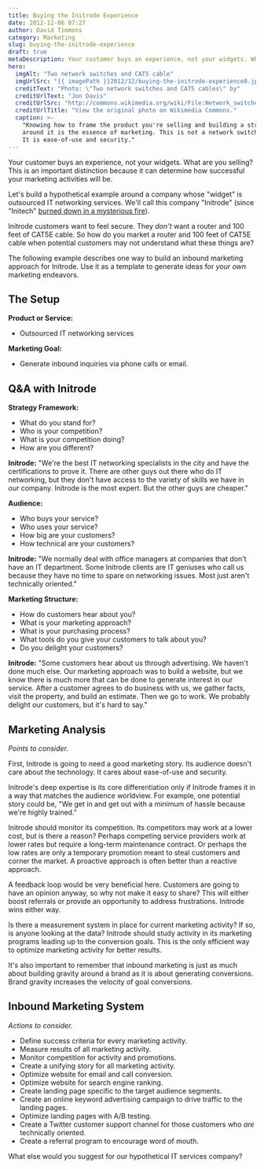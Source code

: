 ```yaml
---
title: Buying the Initrode Experience
date: 2012-12-06 07:27
author: David Timmons
category: Marketing
slug: buying-the-initrode-experience
draft: true
metaDescription: Your customer buys an experience, not your widgets. What are you selling?
hero:
  imgAlt: "Two network switches and CAT5 cable"
  imgUrlSrc: "{{ imagePath }}2012/12/buying-the-initrode-experience0.jpg"
  creditText: "Photo: \"Two network switches and CAT5 cables\" by"
  creditUrlText: "Jon Davis"
  creditUrlSrc: "http://commons.wikimedia.org/wiki/File:Network_switches.jpg"
  creditUrlTitle: "View the original photo on Wikimedia Commons."
  caption: >-
    "Knowing how to frame the product you're selling and building a strategy
    around it is the essence of marketing. This is not a network switch.
    It is ease-of-use and security."
---
```


Your customer buys an experience, not your widgets. What are you
selling? This is an important distinction because it can determine how
successful your marketing activities will be.

Let's build a hypothetical example around a company whose "widget" is
outsourced IT networking services. We'll call this company "Initrode"
(since "Initech" [burned down in a mysterious fire][3]).

Initrode customers want to feel secure. They *don't* want a router and
100 feet of CAT5E cable. So how do you market a router and 100 feet of
CAT5E cable when potential customers may not understand what these
things are?

The following example describes one way to build an inbound marketing
approach for Initrode. Use it as a template to generate ideas for *your
own* marketing endeavors.

## The Setup

**Product or Service:**
-   Outsourced IT networking services

**Marketing Goal:**
-   Generate inbound inquiries via phone calls or email.

## Q&A with Initrode

**Strategy Framework:**
-   What do you stand for?
-   Who is your competition?
-   What is your competition doing?
-   How are you different?

**Initrode:** "We're the best IT networking specialists in the city and
have the certifications to prove it. There are other guys out there who
do IT networking, but they don't have access to the variety of skills we
have in *our* company. Initrode is the most expert. But the other guys
are cheaper."

**Audience:**
-   Who buys your service?
-   Who uses your service?
-   How big are your customers?
-   How technical are your customers?

**Initrode:** "We normally deal with office managers at companies that
don't have an IT department. Some Initrode clients are IT geniuses who
call us because they have no time to spare on networking issues. Most
just aren't technically oriented."

**Marketing Structure:**
-   How do customers hear about you?
-   What is your marketing approach?
-   What is your purchasing process?
-   What tools do you give your customers to talk about you?
-   Do you delight your customers?

**Initrode:** "Some customers hear about us through advertising. We
haven't done much else. Our marketing approach was to build a website,
but we know there is much more that can be done to generate interest in
our service. After a customer agrees to do business with us, we gather
facts, visit the property, and build an estimate. Then we go to work. We
probably delight our customers, but it's hard to say."

## Marketing Analysis

*Points to consider.*

First, Initrode is going to need a good marketing story. Its audience
doesn't care about the technology. It cares about ease-of-use and
security.

Initrode's deep expertise is its core differentiation only if Initrode
frames it in a way that matches the audience worldview. For example, one
potential story could be, "We get in and get out with a minimum of
hassle because we're highly trained."

Initrode should monitor its competition. Its competitors may work at a
lower cost, but is there a reason? Perhaps competing service providers
work at lower rates but require a long-term maintenance contract. Or
perhaps the low rates are only a temporary promotion meant to steal
customers and corner the market. A proactive approach is often better
than a reactive approach.

A feedback loop would be very beneficial here. Customers are going to
have an opinion anyway, so why not make it easy to share? This will
either boost referrals or provide an opportunity to address
frustrations. Initrode wins either way.

Is there a measurement system in place for current marketing activity?
If so, is anyone looking at the data? Initrode should study activity in
its marketing programs leading up to the conversion goals. This is the
only efficient way to optimize marketing activity for better results.

It's also important to remember that inbound marketing is just as much
about building gravity around a brand as it is about generating
conversions. Brand gravity increases the velocity of goal conversions.

## Inbound Marketing System

*Actions to consider.*
-   Define success criteria for every marketing activity.
-   Measure results of all marketing activity.
-   Monitor competition for activity and promotions.
-   Create a unifying story for all marketing activity.
-   Optimize website for email and call conversion.
-   Optimize website for search engine ranking.
-   Create landing page specific to the target audience segments.
-   Create an online keyword advertising campaign to drive traffic to
    the landing pages.
-   Optimize landing pages with A/B testing.
-   Create a Twitter customer support channel for those customers who
    *are* technically oriented.
-   Create a referral program to encourage word of mouth.

What else would you suggest for our hypothetical IT services company?


[3]: http://www.imdb.com/title/tt0151804/plotsummary
  "Click here to read more about Office Space."
